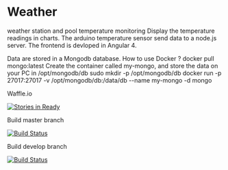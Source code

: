 # Weather

weather station and pool temperature monitoring
Display the temperature readings in charts. The arduino temperature sensor send data to a node.js server. The frontend is devloped in Angular 4.

Data are stored in a Mongodb database.
How to use Docker ?
docker pull mongo:latest
Create the container called my-mongo, and store the data on your PC in /opt/mongodb/db
sudo mkdir -p /opt/mongodb/db
docker run -p 27017:27017 -v /opt/mongodb/db:/data/db --name my-mongo -d mongo

Waffle.io

[![Stories in Ready](https://badge.waffle.io/FabreFrederic/weather.svg?label=ready&title=Ready)](http://waffle.io/FabreFrederic/weather)

Build master branch

[![Build Status](https://travis-ci.org/FabreFrederic/weather.svg?branch=master)](https://travis-ci.org/FabreFrederic/weather)

Build develop branch

[![Build Status](https://travis-ci.org/FabreFrederic/weather.svg?branch=develop)](https://travis-ci.org/FabreFrederic/weather)

